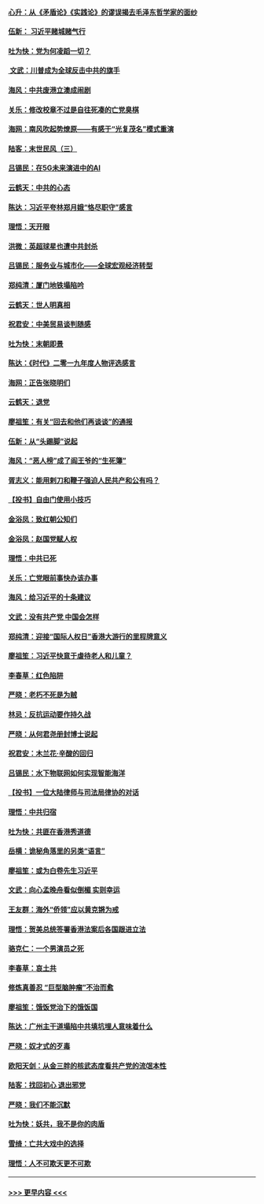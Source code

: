 #### [心升：从《矛盾论》《实践论》的谬误揭去毛泽东哲学家的面纱](../pages/nsc993/n11736962.md?t=12211833) 
#### [伍新： 习近平赌城赌气行](../pages/nsc993/n11736929.md?t=12211833) 
#### [吐为快：党为何凌蹈一切？](../pages/nsc993/n11736915.md?t=12211833) 
#### [ 文武：川普成为全球反击中共的旗手](../pages/nsc993/n11736882.md?t=12211833) 
#### [海风：中共废港立澳成闹剧](../pages/nsc993/n11735857.md?t=12211833) 
#### [关乐：修改校章不过是自往死凑的亡党臭棋](../pages/nsc993/n11735097.md?t=12211833) 
#### [海网：南风吹起势燎原——有感于“光复茂名”模式重演](../pages/nsc993/n11732308.md?t=12211833) 
#### [陆客：末世民风（三）](../pages/nsc993/n11732211.md?t=12211833) 
#### [吕锡民：在5G未来演进中的AI](../pages/nsc993/n11730010.md?t=12211833) 
#### [云鹤天：中共的心态](../pages/nsc993/n11729906.md?t=12211833) 
#### [陈达：习近平夸林郑月娥“恪尽职守”感言](../pages/nsc993/n11729881.md?t=12211833) 
#### [理悟：天开眼](../pages/nsc993/n11729699.md?t=12211833) 
#### [洪微：英超球星也遭中共封杀](../pages/nsc993/n11727243.md?t=12211833) 
#### [吕锡民：服务业与城市化——全球宏观经济转型](../pages/nsc993/n11725845.md?t=12211833) 
#### [郑纯清：厦门地铁塌陷吟](../pages/nsc993/n11725813.md?t=12211833) 
#### [云鹤天：世人明真相](../pages/nsc993/n11725621.md?t=12211833) 
#### [祝君安：中美贸易谈判随感](../pages/nsc993/n11725609.md?t=12211833) 
#### [吐为快：末朝即景](../pages/nsc993/n11723365.md?t=12211833) 
#### [陈达：《时代》二零一九年度人物评选感言](../pages/nsc993/n11723337.md?t=12211833) 
#### [海网：正告张晓明们](../pages/nsc993/n11723228.md?t=12211833) 
#### [云鹤天：退党](../pages/nsc993/n11723056.md?t=12211833) 
#### [廖祖笙：有关“回去和他们再谈谈”的通报](../pages/nsc993/n11722442.md?t=12211833) 
#### [伍新：从“头踢脚”说起](../pages/nsc993/n11722429.md?t=12211833) 
#### [海风：“恶人榜”成了阎王爷的“生死簿”](../pages/nsc993/n11722272.md?t=12211833) 
#### [胥志义：能用剌刀和鞭子强迫人民共产和公有吗？](../pages/nsc993/n11720569.md?t=12211833) 
#### [【投书】自由门使用小技巧](../pages/nsc993/n11720180.md?t=12211833) 
#### [金浴凤：致红朝公知们](../pages/nsc993/n11720563.md?t=12211833) 
#### [金浴凤：赵国党赋人权](../pages/nsc993/n11720533.md?t=12211833) 
#### [理悟：中共已死](../pages/nsc993/n11720233.md?t=12211833) 
#### [关乐：亡党眼前事快办该办事](../pages/nsc993/n11719160.md?t=12211833) 
#### [海风：给习近平的十条建议](../pages/nsc993/n11717616.md?t=12211833) 
#### [文武：没有共产党 中国会怎样](../pages/nsc993/n11717584.md?t=12211833) 
#### [郑纯清：迎接“国际人权日”香港大游行的里程牌意义](../pages/nsc993/n11717417.md?t=12211833) 
#### [廖祖笙：习近平快意于虐待老人和儿童？](../pages/nsc993/n11715313.md?t=12211833) 
#### [李春草：红色陷阱](../pages/nsc993/n11715029.md?t=12211833) 
#### [严晓：老朽不死是为贼](../pages/nsc993/n11712910.md?t=12211833) 
#### [林忌：反抗运动要作持久战](../pages/nsc993/n11712623.md?t=12211833) 
#### [严晓：从何君尧册封博士说起](../pages/nsc993/n11712465.md?t=12211833) 
#### [祝君安：木兰花·辛酸的回归](../pages/nsc993/n11712381.md?t=12211833) 
#### [吕锡民：水下物联网如何实现智能海洋](../pages/nsc993/n11711158.md?t=12211833) 
#### [【投书】一位大陆律师与司法局律协的对话](../pages/nsc993/n11709675.md?t=12211833) 
#### [理悟：中共归宿](../pages/nsc993/n11710059.md?t=12211833) 
#### [吐为快：共匪在香港秀道德](../pages/nsc993/n11709979.md?t=12211833) 
#### [岳横：诡秘角落里的另类“语言”](../pages/nsc993/n11709792.md?t=12211833) 
#### [廖祖笙：或为白卷先生习近平](../pages/nsc993/n11708330.md?t=12211833) 
#### [文武：向心孟晚舟看似倒楣 实则幸运](../pages/nsc993/n11708236.md?t=12211833) 
#### [王友群：海外“侨领”应以黄克锵为戒](../pages/nsc993/n11706176.md?t=12211833) 
#### [理悟：贺美总统签署香港法案后各国跟进立法](../pages/nsc993/n11706853.md?t=12211833) 
#### [骆克仁：一个男演员之死](../pages/nsc993/n11706677.md?t=12211833) 
#### [李春草：哀土共](../pages/nsc993/n11706255.md?t=12211833) 
#### [修炼真善忍 “巨型脑肿瘤”不治而愈](../pages/nsc993/n11705340.md?t=12211833) 
#### [廖祖笙：饿饭党治下的饿饭国](../pages/nsc993/n11705085.md?t=12211833) 
#### [陈达：广州主干道塌陷中共填坑埋人意味着什么](../pages/nsc993/n11705046.md?t=12211833) 
#### [严晓：奴才式的歹毒](../pages/nsc993/n11704826.md?t=12211833) 
#### [欧阳天剑：从金三胖的核武态度看共产党的流氓本性](../pages/nsc993/n11702238.md?t=12211833) 
#### [陆客：找回初心 退出邪党](../pages/nsc993/n11702213.md?t=12211833) 
#### [严晓：我们不能沉默](../pages/nsc993/n11702110.md?t=12211833) 
#### [吐为快：妖共，我不是你的肉盾](../pages/nsc993/n11701366.md?t=12211833) 
#### [雪绮：亡共大戏中的选择](../pages/nsc993/n11699922.md?t=12211833) 
#### [理悟：人不可欺天更不可欺](../pages/nsc993/n11699657.md?t=12211833) 

----
#### [ >>> 更早内容 <<< ](../indexes/nsc993-earlier.md)
